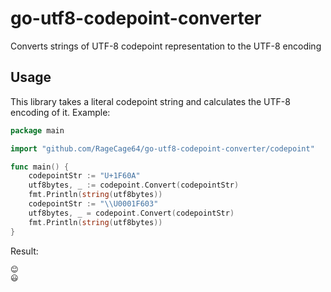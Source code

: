 # go-utf8-codepoint-converter

Converts strings of UTF-8 codepoint representation to the UTF-8 encoding

## Usage

This library takes a literal codepoint string and calculates the UTF-8 encoding of it. Example:

```go
package main

import "github.com/RageCage64/go-utf8-codepoint-converter/codepoint"

func main() {
    codepointStr := "U+1F60A"
    utf8bytes, _ := codepoint.Convert(codepointStr)
    fmt.Println(string(utf8bytes))
    codepointStr := "\\U0001F603"
    utf8bytes, _ = codepoint.Convert(codepointStr)
    fmt.Println(string(utf8bytes))
}
```
Result:
```
😊
😃
```